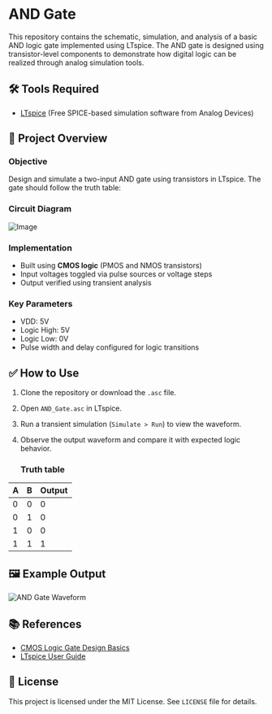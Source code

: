 # AND Gate 

This repository contains the schematic, simulation, and analysis of a basic AND logic gate implemented using LTspice. The AND gate is designed using transistor-level components to demonstrate how digital logic can be realized through analog simulation tools.

## 🛠️ Tools Required

- [LTspice](https://www.analog.com/en/design-center/design-tools-and-calculators/ltspice-simulator.html) (Free SPICE-based simulation software from Analog Devices)

## 🧠 Project Overview

### Objective

Design and simulate a two-input AND gate using transistors in LTspice. The gate should follow the truth table:

### Circuit Diagram

![Image](https://github.com/user-attachments/assets/28d3747f-3102-4827-92a5-6efd5dc8e7b3)



### Implementation

- Built using **CMOS logic** (PMOS and NMOS transistors)
- Input voltages toggled via pulse sources or voltage steps
- Output verified using transient analysis

### Key Parameters

- VDD: 5V
- Logic High: 5V
- Logic Low: 0V
- Pulse width and delay configured for logic transitions

## ✅ How to Use

1. Clone the repository or download the `.asc` file.
2. Open `AND_Gate.asc` in LTspice.
3. Run a transient simulation (`Simulate > Run`) to view the waveform.
4. Observe the output waveform and compare it with expected logic behavior.

   ### Truth table

| A | B | Output |
|---|---|--------|
| 0 | 0 |   0    |
| 0 | 1 |   0    |
| 1 | 0 |   0    |
| 1 | 1 |   1    |

## 🖼️ Example Output

![AND Gate Waveform](screenshots/and_gate_waveform.png)

## 📚 References

- [CMOS Logic Gate Design Basics](https://en.wikipedia.org/wiki/CMOS)
- [LTspice User Guide](https://www.analog.com/media/en/simulation-models/spice-models/LTspiceGettingStartedGuide.pdf)

## 🔖 License

This project is licensed under the MIT License. See `LICENSE` file for details.





